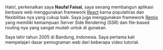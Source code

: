  Halo!, perkenalkan saya **Naufal Faisal**, saya senang membangun aplikasi berbasis web menggunakan framework [React](https://react.dev/) karna populatiras dan flexibilitas nya yang cukup baik. Saya juga menggunakan framework [Remix](https://remix.run/) yang memiliki kemampuan Server Side Rendering (SSR) dan file-based routing nya yang sangat mudah untuk di gunakan.

  Saya lahir tahun 2005 di Bandung, Indonesia. Saya pertama kali mempelajari dasar pemograman web dari beberapa video tutorial.
